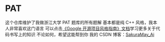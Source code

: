 # PAT
这个仓库维护了我做浙江大学 PAT 题库的所有题解
基本都是纯 C++ 风格，我本人非常喜欢这门语言
可以点击[《Google 开源项目风格指南》文档](https://zh-google-styleguide.readthedocs.io/en/latest/)学习更多关于代码书写上的知识
不论如何，希望这能帮到你
我的 CSDN 博客：[SakuraMay_Ai](https://blog.csdn.net/qq_37701948?type=blog)
